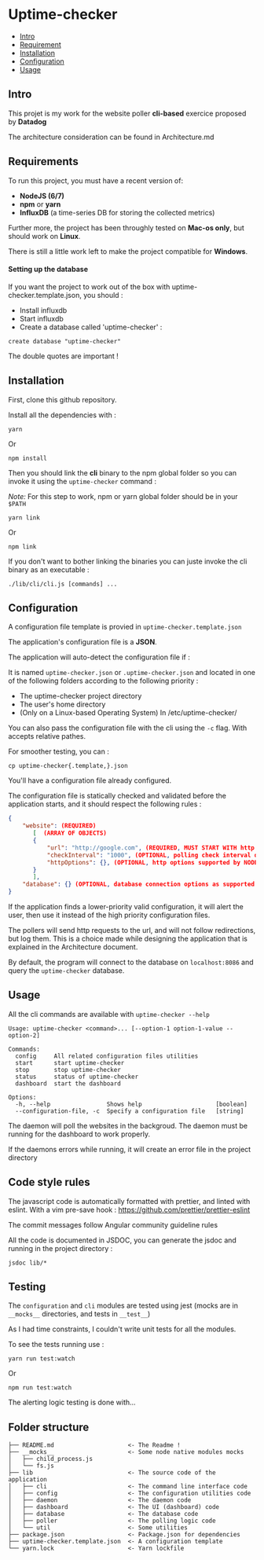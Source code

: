 # Uptime-checker

- [Intro](#intro)
- [Requirement](#requirements)
- [Installation](#installation)
- [Configuration](#configuration)
- [Usage](#usage)


Intro
-----

This projet is my work for the website poller **cli-based** exercice proposed by **Datadog**

The architecture consideration can be found in Architecture.md

Requirements
-----------

To run this project, you must have a recent version of: 
- **NodeJS (6/7)** 
- **npm** or **yarn**
- **InfluxDB** (a time-series DB for storing the collected metrics)

Further more, the project has been throughly tested on **Mac-os only**, but should work on **Linux**.

There is still a little work left to make the project compatible for **Windows**.

#### Setting up the database

If you want the project to work out of the box with uptime-checker.template.json, you should :

* Install influxdb
* Start influxdb
* Create a database called 'uptime-checker' :

`create database "uptime-checker"`

The double quotes are important !

Installation
-----------

First, clone this github repository.

Install all the dependencies with : 

```
yarn 
``` 

Or  

```
npm install 
``` 

Then you should link the **cli** binary to the npm global folder so you can invoke it using the `uptime-checker` command :

*Note:* For this step to work, npm or yarn global folder should be in your `$PATH`

``` 
yarn link
```

Or

```
npm link
```

If you don't want to bother linking the binaries you can juste invoke the cli binary as an executable :

`./lib/cli/cli.js [commands] ...`


Configuration
-----------

A configuration file template is provied in `uptime-checker.template.json`

The application's configuration file is a **JSON**.

The application will auto-detect the configuration file if :

It is named `uptime-checker.json` or `.uptime-checker.json` and located in one of the following folders according to the following priority : 
 * The uptime-checker project directory
 * The user's home directory 
 * (Only on a Linux-based Operating System) In /etc/uptime-checker/

 You can also pass the configuration file with the cli using the `-c` flag. With accepts relative pathes.

 For smoother testing, you can :

 `cp uptime-checker{.template,}.json` 

 You'll have a configuration file already configured.

 The configuration file is statically checked and validated before the application starts, and it should respect the following rules :

 ```json 
{
     "website": (REQUIRED)
        [  (ARRAY OF OBJECTS)
        {
            "url": "http://google.com", (REQUIRED, MUST START WITH http OR https)
            "checkInterval": "1000", (OPTIONAL, polling check interval default is 2s)
            "httpOptions": {}, (OPTIONAL, http options supported by NODE http.request)
        }
        ],
     "database": {} (OPTIONAL, database connection options as supported by node-influx)
}
 ``` 

If the application finds a lower-priority valid configuration, it will alert the user, then use it instead of the high priority configuration files.

The pollers will send http requests to the url, and will not follow redirections, but log them. This is a choice made while designing the application that is explained in the Architecture document.

By default, the program will connect to the database on `localhost:8086` and query the `uptime-checker` database.

Usage
-------

All the cli commands are available with `uptime-checker --help`

```
Usage: uptime-checker <command>... [--option-1 option-1-value --option-2]

Commands:
  config     All related configuration files utilities
  start      start uptime-checker
  stop       stop uptime-checker
  status     status of uptime-checker
  dashboard  start the dashboard

Options:
  -h, --help                Shows help                     [boolean]
  --configuration-file, -c  Specify a configuration file   [string]
```

The daemon will poll the websites in the backgroud. The daemon must be running for the dashboard to work properly.

If the daemons errors while running, it will create an error file in the project directory

Code style rules
---------------

The javascript code is automatically formatted with prettier, and linted with eslint.
With a vim pre-save hook : https://github.com/prettier/prettier-eslint

The commit messages follow Angular community guideline rules

All the code is documented in JSDOC, you can generate the jsdoc and running in the project directory :

``` 
jsdoc lib/* 
``` 

Testing
--------

The `configuration` and `cli` modules are tested using jest (mocks are in `__mocks__` directories, and tests in `__test__`)

As I had time constraints, I couldn't write unit tests for all the modules.

To see the tests running use : 

```
yarn run test:watch
```

Or 

``` 
npm run test:watch
```

The alerting logic testing is done with...

Folder structure
----------------

```
├── README.md                     <- The Readme !
├── __mocks__                     <- Some node native modules mocks
│   ├── child_process.js        
│   └── fs.js
├── lib                           <- The source code of the application
│   ├── cli                       <- The command line interface code
│   ├── config                    <- The configuration utilities code
│   ├── daemon                    <- The daemon code
│   ├── dashboard                 <- The UI (dashboard) code
│   ├── database                  <- The database code
│   ├── poller                    <- The polling logic code
│   └── util                      <- Some utilities
├── package.json                  <- Package.json for dependencies
├── uptime-checker.template.json  <- A configuration template
└── yarn.lock                     <- Yarn lockfile
```
